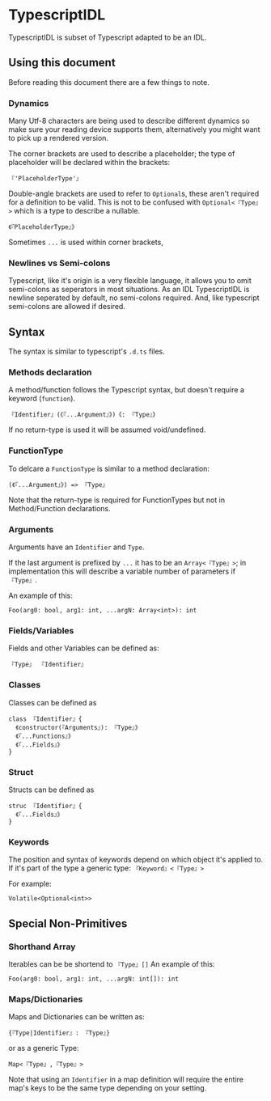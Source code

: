 # TypescriptIDL

TypescriptIDL is subset of Typescript adapted to be an IDL.

## Using this document
Before reading this document there are a few things to note.

### Dynamics
Many Utf-8 characters are being used to describe different dynamics so make sure your reading device supports them, alternatively you might want to pick up a rendered version.

The corner brackets are used to describe a placeholder; the type of placeholder will be declared within the brackets:
```
『'PlaceholderType'』
```

Double-angle brackets are used to refer to `Optional`s, these aren't required for a definition to be valid.
This is not to be confused with `Optional<『Type』>` which is a type to describe a nullable.
```
《『PlaceholderType』》
```

Sometimes `...` is used within corner brackets, 

### Newlines vs Semi-colons
Typescript, like it's origin is a very flexible language, it allows you to omit semi-colons as seperators in most situations.
As an IDL TypescriptIDL is newline seperated by default, no semi-colons required. And, like typescript semi-colons are allowed if desired.

## Syntax

The syntax is similar to typescript's `.d.ts` files.

### Methods declaration
A method/function follows the Typescript syntax, but doesn't require a keyword (`function`).
```
『Identifier』(《『...Argument』》)《: 『Type』》
```
If no return-type is used it will be assumed void/undefined.

### FunctionType
To delcare a `FunctionType` is similar to a method declaration:
```
(《『...Argument』》) => 『Type』
```

Note that the return-type is required for FunctionTypes but not in Method/Function declarations.

### Arguments
Arguments have an `Identifier` and `Type`. 

If the last argument is prefixed by `...` it has to be an `Array<『Type』>`; in implementation this will describe a variable number of parameters if `『Type』`.

An example of this:
```
Foo(arg0: bool, arg1: int, ...argN: Array<int>): int
```

### Fields/Variables
Fields and other Variables can be defined as:
```
『Type』 『Identifier』
```

### Classes
Classes can be defined as
```
class 『Identifier』{
  《constructor(『Arguments』): 『Type』》
  《『...Functions』》
  《『...Fields』》
}
```

### Struct
Structs can be defined as
```
struc 『Identifier』{
  《『...Fields』》
}
```

### Keywords
The position and syntax of keywords depend on which object it's applied to.
If it's part of the type a generic type:
`『Keyword』<『Type』>`

For example:
```
Volatile<Optional<int>>
```

## Special Non-Primitives
### Shorthand Array
Iterables can be be shortend to `『Type』[]`
An example of this:
```
Foo(arg0: bool, arg1: int, ...argN: int[]): int
```

### Maps/Dictionaries
Maps and Dictionaries can be written as:
```
{『Type|Identifier』: 『Type』}
```` 
or as a generic Type:
```
Map<『Type』,『Type』>
```
Note that using an `Identifier` in a map definition will require the entire map's keys to be the same type depending on your setting.
